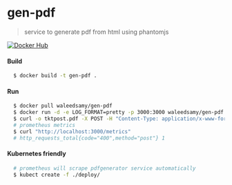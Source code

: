 # gen-pdf
> service to generate pdf from html using phantomjs

[![Docker Hub](https://img.shields.io/badge/docker-ready-blue.svg)](https://registry.hub.docker.com/u/waleedsamy/gen-pdf/)

#### Build
```bash
  $ docker build -t gen-pdf .
```

#### Run
```bash
  $ docker pull waleedsamy/gen-pdf
  $ docker run -d -e LOG_FORMAT=pretty -p 3000:3000 waleedsamy/gen-pdf
  $ curl -o tktpost.pdf -X POST -H "Content-Type: application/x-www-form-urlencoded" -d 'html=<div>content</div>' "http://localhost:3000/"
  # prometheus metrics
  $ curl "http://localhost:3000/metrics"
  # http_requests_total{code="400",method="post"} 1
```

#### Kubernetes friendly
```bash
  # prometheus will scrape pdfgenerator service automatically
  $ kubect create -f ./deploy/
```
